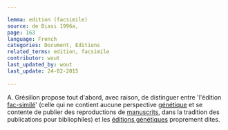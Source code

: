 ```yaml
---

lemma: edition (facsimile)
source: de Biasi 1996a,
page: 163 
language: French
categories: Document, Editions
related_terms: edition, facsimile
contributor: wout
last_updated_by: wout
last_update: 24-02-2015
        
---
```


A. Grésillon propose tout d'abord, avec raison, de distinguer entre 'l'édition [fac-similé](facsimile)' (celle qui ne contient aucune perspective [génétique](geneticCriticism.html) et se contente de publier des reproductions de [manuscrits](manuscript.html), dans la tradition des publications pour bibliophiles) et les [éditions génétiques](editionGenetic.html) proprement dites.

